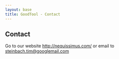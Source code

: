 ```yaml
---
layout: base
title: GoodTool - Contact
---
```


## Contact

Go to our website <http://nequissimus.com/> or email to <steinbach.tim@googlemail.com>
